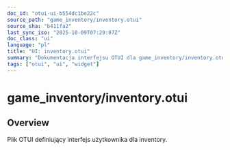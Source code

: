 ```yaml
---
doc_id: "otui-ui-b554dc1be22c"
source_path: "game_inventory/inventory.otui"
source_sha: "b411fa2"
last_sync_iso: "2025-10-09T07:29:07Z"
doc_class: "ui"
language: "pl"
title: "UI: inventory.otui"
summary: "Dokumentacja interfejsu OTUI dla game_inventory/inventory.otui"
tags: ["otui", "ui", "widget"]
---
```


# game_inventory/inventory.otui

## Overview

Plik OTUI definiujący interfejs użytkownika dla inventory.
